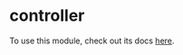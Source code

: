 # controller

To use this module, check out its docs [here](
https://docs.ase.vu.nl/docs/framework/services/controller/
). 
